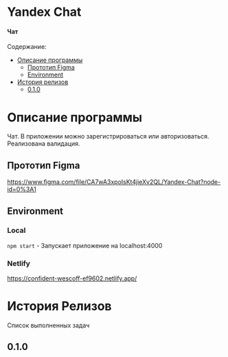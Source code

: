 # Yandex Chat
#### Чат

Содержание:
- [Описание программы](#описание-программы)
  - [Прототип Figma](#прототип-figma)
  - [Environment](#environment)
- [История релизов](#история-релизов)
    - [0.1.0](#0.1.0)

# Описание программы

Чат. В приложении можно зарегистрироваться или авторизоваться. Реализована валидация.

## Прототип Figma

https://www.figma.com/file/CA7wA3xpoIsKt4jieXv2QL/Yandex-Chat?node-id=0%3A1

## Environment

### Local
`npm start` - Запускает приложение на localhost:4000

### Netlify
https://confident-wescoff-ef9602.netlify.app/

# История Релизов
Список выполненных задач

## 0.1.0
